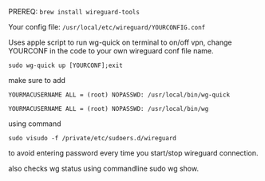 PREREQ:
```brew install wireguard-tools```

Your config file:
```/usr/local/etc/wireguard/YOURCONFIG.conf```

Uses apple script to run wg-quick on terminal to on/off vpn, 
change YOURCONF in the code to your own wireguard conf file name.

```sudo wg-quick up [YOURCONF];exit```

make sure to add 

```YOURMACUSERNAME ALL = (root) NOPASSWD: /usr/local/bin/wg-quick```

```YOURMACUSERNAME ALL = (root) NOPASSWD: /usr/local/bin/wg```

using command

```sudo visudo -f /private/etc/sudoers.d/wireguard```

to avoid entering password every time you start/stop wireguard connection.

also checks wg status using commandline sudo wg show.
